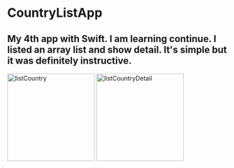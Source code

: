 # CountryListApp 
## My 4th app with Swift. I am learning continue. I listed an array list and show detail. It's simple but it was definitely instructive.
<img width="200" alt="listCountry" src="https://user-images.githubusercontent.com/98044736/226598679-ebbac216-4342-4786-a336-41cea2996325.png">
<img width="200" alt="listCountryDetail" src="https://user-images.githubusercontent.com/98044736/226598685-cff55274-a983-4525-b5ab-dd8dfa81d6e0.png">
